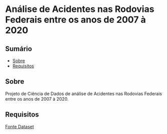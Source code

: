 # Análise de Acidentes nas Rodovias Federais entre os anos de 2007 à 2020

## Sumário

- [Sobre](#sobre)
- [Requisitos](#requisitos)

## Sobre <a name = "sobre"></a>

Projeto de Ciência de Dados de análise de Acidentes nas Rodovias Federais entre os anos de 2007 à 2020.

## Requisitos <a name = "requisitos"></a>

<a href="https://www.kaggle.com/datasets/marcosfnlr/acidentes-em-rodovias-federais-20072020">Fonte Dataset</a>

